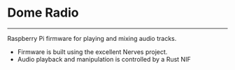 # Dome Radio
-----

Raspberry Pi firmware for playing and mixing audio tracks.

* Firmware is built using the excellent Nerves project.
* Audio playback and manipulation is controlled by a Rust NIF
